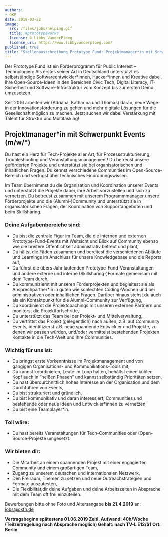 ```yaml
---
authors:
- OKF
date: 2019-03-22
image:
  src: /files/jobs/helping.gif
  title: #prototypeworks
  license: © Libby VanderPloeg
  license_url: https://www.libbyvanderploeg.com/
published: true
title: "Stellenausschreibung Prototype Fund: Projektmanager*in mit Schwerpunkt Events (m/w/*)"
---
```

Der Prototype Fund ist ein Förderprogramm für Public Interest – Technologien:  Als erstes seiner Art in Deutschland unterstützt es selbstständige Softwareentwickler\*innen, Hacker\*innen und Kreative dabei, ihre Open-Source-Ideen in den Bereichen Civic Tech, Digital Literacy, IT- Sicherheit und Software-Infrastruktur vom Konzept bis zur ersten Demo umzusetzen.

Seit 2016 arbeiten wir (Adriana, Katharina und Thomas) daran, neue Wege in der Innovationsförderung zu gehen und mehr digitale Lösungen für die Gesellschaft möglich zu machen. Jetzt suchen wir dabei Verstärkung mit Talent für Struktur und Multitasking!

## Projektmanager\*in mit Schwerpunkt Events (m/w/\*)

Du hast ein Herz für Tech-Projekte aller Art, für Prozessstrukturierung, Troubleshooting und Veranstaltungsmanagement! Du betreust unsere geförderten Projekte und unterstützt sie bei organisatorischen und inhaltlichen Fragen. Du kennst verschiedene Communities im Open-Source-Bereich und verfügst über technisches Einordnungswissen.

Im Team übernimmst du die Organisation und Koordination unserer Events und unterstützt die Projekte dabei, ihre Arbeit vorzustellen und sich zu vernetzen. Du betreust zusammen mit unserem Programmmanager unsere Förderprojekte und die (Alumni-)Community und unterstützt sie in organisatorischen Fragen, der Koordination von Supportangeboten und beim Skillsharing.

### Deine Aufgabenbereiche sind:

* Du bist die zentrale Figur im Team, die die internen und externen Prototype-Fund-Events mit Weitsicht und Blick auf Community ebenso wie die breitere Öffentlichkeit administrativ betreut und plant,
* Du hältst die Fäden zusammen und bereitest die verschiedenen Abläufe und Learnings im Anschluss für unsere Knowledgebase und die Reports auf,
* Du führst die übers Jahr laufenden Prototype-Fund-Veranstaltungen und andere externe und interne (Skillsharing-)Formate gemeinsam mit dem Team durch,
* Du kommunizierst mit unseren Förderprojekten und begleitest sie als Ansprechpartner\*in in guten wie schlechten Coding-Wochen und bei administrativen oder inhaltlichen Fragen. Darüber hinaus stehst du auch als ein Kontaktpunkt für die Alumni-Community zur Verfügung,
* Du koordinierst die Projektcoachings mit unseren externen Partnern und monitorst die Projektfortschritte,
* Du unterstützt das Team bei der Projekt- und Mittelverwaltung,
* Du vertrittst das Projekt (gelegentlich) nach außen, z.B. auf Community Events, identifizierst z.B. neue spannende Entwickler und Projekte, zu denen wir passen würden, und/oder vermittelst bestehenden Projekten Kontakte in die Tech-Welt und ihre Communities.

### Wichtig für uns ist:

* Du bringst erste Vorkenntnisse im Projektmanagement und von gängigen Organisations- und Kommunikations-Tools mit,
* Du kannst koordinieren, Leute im Loop halten, behältst einen kühlen Kopf auch in “heißen Phasen” und kannst selbständig Prioritäten setzen,
* Du hast überdurchnittlich hohes Interesse an der Organisation und dem Durchführen von Events,
* Du bist strukturiert und gründlich,
* Du bist kommunikativ und daran interessiert, Communities und bestehende oder neue Ideen und Entwickler\*innen zu vernetzen,
* Du bist eine Teamplayer\*in.

### Toll wäre:

* Du hast bereits Veranstaltungen für Tech-Communities oder (Open-Source-Projekte umgesetzt.

### Wir bieten dir:

* Die Mitarbeit an einem spannenden Projekt mit einer engagierten Community und einem großartigen Team,
* Zugang zu unserem deutschen und internationalen Netzwerk,
* Den Freiraum, Themen zu setzen und neue Outreachstrategien und Formate auszutesten,
* Die Flexibilität,dir deine Aufgaben und deine Arbeitszeiten in Absprache mit dem Team oft frei einzuteilen.

Bewerbungen bitte ohne Foto und Altersangabe **bis 21.4.2019** an:  
[jobs@okfn.de](mailto:jobs@okfn.de)

**Vertragsbeginn spätestens 01.06.2019
Zeitl. Aufwand: 40h/Woche (Teilzeitregelung nach Absprache möglich)
Gehalt: nach TV-L E12/S1
Ort: Berlin**